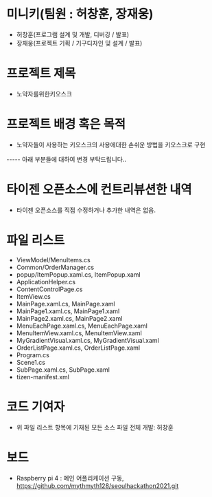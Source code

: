 # 미니키(팀원 : 허창훈, 장재웅)
 * 허창훈(프로그램 설계 및 개발, 디버깅 / 발표)
 * 장재웅(프로젝트 기획 / 기구디자인 및 설계 / 발표)

# 프로젝트 제목 
 * 노약자를위한키오스크

# 프로젝트 배경 혹은 목적 
 * 노약자들이 사용하는 키오스크의 사용에대한 손쉬운 방법을 키오스크로 구현 

----- 아래 부분들에 대하여 변경 부탁드립니다..
# 타이젠 오픈소스에 컨트리뷰션한 내역
 * 타이젠 오픈소스를 직접 수정하거나 추가한 내역은 없음.

# 파일 리스트 
 * ViewModel/MenuItems.cs
 * Common/OrderManager.cs
 * popup/ItemPopup.xaml.cs, ItemPopup.xaml
 * ApplicationHelper.cs
 * ContentControlPage.cs
 * ItemView.cs
 * MainPage.xaml.cs, MainPage.xaml
 * MainPage1.xaml.cs, MainPage1.xaml
 * MainPage2.xaml.cs, MainPage2.xaml
 * MenuEachPage.xaml.cs, MenuEachPage.xaml
 * MenuItemView.xaml.cs, MenuItemView.xaml
 * MyGradientVisual.xaml.cs, MyGradientVisual.xaml
 * OrderListPage.xaml.cs, OrderListPage.xaml
 * Program.cs
 * Scene1.cs
 * SubPage.xaml.cs, SubPage.xaml
 * tizen-manifest.xml


# 코드 기여자 
 * 위 파일 리스트 항목에 기재된 모든 소스 파일 전체 개발: 허창훈
  
 # 보드 
  * Raspberry pi 4 : 메인 어플리케이션 구동, https://github.com/mythmyth128/seoulhackathon2021.git
